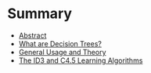 # Summary

* [Abstract](README.md)
* [What are Decision Trees?](chapter1.md)
* [General Usage and Theory](general-usage-and-theory.md)
* [The ID3 and C4.5 Learning Algorithms](the-id3-and-c45-learning-algorithms.md)

